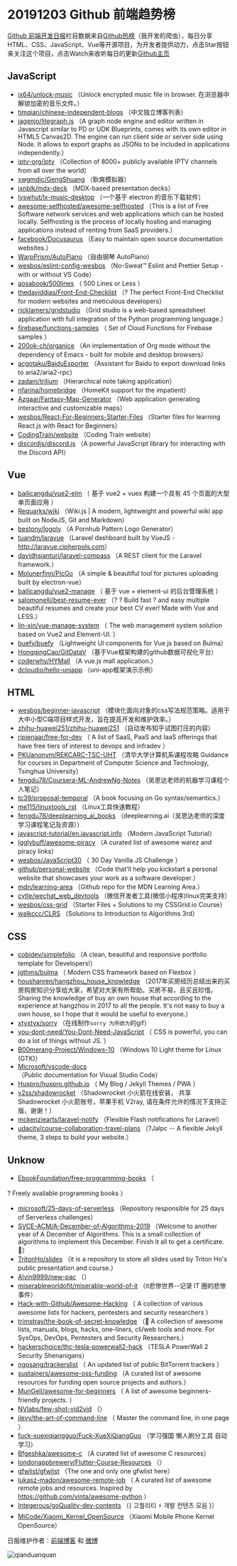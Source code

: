 # 20191203 Github 前端趋势榜

[Github 前端开发日报](https://qdkfweb.cn/c/news)栏目数据来自[Github热榜](https://github.qdkfweb.cn/)（我开发的爬虫），每日分享HTML、CSS、JavaScript、Vue等开源项目，为开发者提供动力，点击Star按钮来关注这个项目，点击Watch来收听每日的更新[Github主页](https://github.com/kujian/githubTrending)
## JavaScript

* [ix64/unlock-music](https://github.com/ix64/unlock-music) （Unlock encrypted music file in browser. 在浏览器中解锁加密的音乐文件。）
* [timqian/chinese-independent-blogs](https://github.com/timqian/chinese-independent-blogs) （中文独立博客列表）
* [jagenjo/litegraph.js](https://github.com/jagenjo/litegraph.js) （A graph node engine and editor written in Javascript similar to PD or UDK Blueprints, comes with its own editor in HTML5 Canvas2D. The engine can run client side or server side using Node. It allows to export graphs as JSONs to be included in applications independently.）
* [iptv-org/iptv](https://github.com/iptv-org/iptv) （Collection of 8000+ publicly available IPTV channels from all over the world）
* [xwgmdjc/GengShuang](https://github.com/xwgmdjc/GengShuang) （耿爽模拟器）
* [jxnblk/mdx-deck](https://github.com/jxnblk/mdx-deck) （MDX-based presentation decks）
* [lyswhut/lx-music-desktop](https://github.com/lyswhut/lx-music-desktop) （一个基于 electron 的音乐下载软件）
* [awesome-selfhosted/awesome-selfhosted](https://github.com/awesome-selfhosted/awesome-selfhosted) （This is a list of Free Software network services and web applications which can be hosted locally. Selfhosting is the process of locally hosting and managing applications instead of renting from SaaS providers.）
* [facebook/Docusaurus](https://github.com/facebook/Docusaurus) （Easy to maintain open source documentation websites.）
* [WarpPrism/AutoPiano](https://github.com/WarpPrism/AutoPiano) （自由钢琴 AutoPiano）
* [wesbos/eslint-config-wesbos](https://github.com/wesbos/eslint-config-wesbos) （No-Sweat™ Eslint and Prettier Setup - with or without VS Code）
* [aosabook/500lines](https://github.com/aosabook/500lines) （
        500 Lines or Less
      ）
* [thedaviddias/Front-End-Checklist](https://github.com/thedaviddias/Front-End-Checklist) （? The perfect Front-End Checklist for modern websites and meticulous developers）
* [ricklamers/gridstudio](https://github.com/ricklamers/gridstudio) （Grid studio is a web-based spreadsheet application with full integration of the Python programming language.）
* [firebase/functions-samples](https://github.com/firebase/functions-samples) （
        Set of Cloud Functions for Firebase samples
      ）
* [200ok-ch/organice](https://github.com/200ok-ch/organice) （An implementation of Org mode without the dependency of Emacs - built for mobile and desktop browsers）
* [acgotaku/BaiduExporter](https://github.com/acgotaku/BaiduExporter) （Assistant for Baidu to export download links to aria2/aria2-rpc）
* [zadam/trilium](https://github.com/zadam/trilium) （Hierarchical note taking application）
* [nfarina/homebridge](https://github.com/nfarina/homebridge) （HomeKit support for the impatient）
* [Azgaar/Fantasy-Map-Generator](https://github.com/Azgaar/Fantasy-Map-Generator) （Web application generating interactive and customizable maps）
* [wesbos/React-For-Beginners-Starter-Files](https://github.com/wesbos/React-For-Beginners-Starter-Files) （Starter files for learning React.js with React for Beginners）
* [CodingTrain/website](https://github.com/CodingTrain/website) （Coding Train website）
* [discordjs/discord.js](https://github.com/discordjs/discord.js) （A powerful JavaScript library for interacting with the Discord API）

## Vue

* [bailicangdu/vue2-elm](https://github.com/bailicangdu/vue2-elm) （
        基于 vue2 + vuex 构建一个具有 45 个页面的大型单页面应用
      ）
* [Requarks/wiki](https://github.com/Requarks/wiki) （Wiki.js | A modern, lightweight and powerful wiki app built on NodeJS, Git and Markdown）
* [bestony/logoly](https://github.com/bestony/logoly) （A Pornhub Pattern Logo Generator）
* [tuandm/laravue](https://github.com/tuandm/laravue) （Laravel dashboard built by VueJS - <a href="http://laravue.cipherpols.com" rel="nofollow">http://laravue.cipherpols.com</a>）
* [davidhsianturi/laravel-compass](https://github.com/davidhsianturi/laravel-compass) （A REST client for the Laravel framework.）
* [Molunerfinn/PicGo](https://github.com/Molunerfinn/PicGo) （A simple &amp; beautiful tool for pictures uploading built by electron-vue）
* [bailicangdu/vue2-manage](https://github.com/bailicangdu/vue2-manage) （
        基于 vue + element-ui 的后台管理系统
      ）
* [salomonelli/best-resume-ever](https://github.com/salomonelli/best-resume-ever) （? ? Build fast ? and easy multiple beautiful resumes and create your best CV ever! Made with Vue and LESS.）
* [lin-xin/vue-manage-system](https://github.com/lin-xin/vue-manage-system) （
        The web management system solution based on Vue2 and Element-UI.
      ）
* [buefy/buefy](https://github.com/buefy/buefy) （Lightweight UI components for Vue.js based on Bulma）
* [HongqingCao/GitDataV](https://github.com/HongqingCao/GitDataV) （基于Vue框架构建的github数据可视化平台）
* [coderwhy/HYMall](https://github.com/coderwhy/HYMall) （A vue.js mall application.）
* [dcloudio/hello-uniapp](https://github.com/dcloudio/hello-uniapp) （uni-app框架演示示例）

## HTML

* [wesbos/beginner-javascript](https://github.com/wesbos/beginner-javascript) （模块化面向对象的css写法规范策略。适用于大中小型C端项目样式开发，旨在提高开发和维护效率。）
* [zhihu-huawei251/zhihu-huawei251](https://github.com/zhihu-huawei251/zhihu-huawei251) （自动发布知乎试图打压的内容）
* [ripienaar/free-for-dev](https://github.com/ripienaar/free-for-dev) （
        A list of SaaS, PaaS and IaaS offerings that have free tiers of interest to devops and infradev
      ）
* [PKUanonym/REKCARC-TSC-UHT](https://github.com/PKUanonym/REKCARC-TSC-UHT) （清华大学计算机系课程攻略 Guidance for courses in Department of Computer Science and Technology, Tsinghua University）
* [fengdu78/Coursera-ML-AndrewNg-Notes](https://github.com/fengdu78/Coursera-ML-AndrewNg-Notes) （吴恩达老师的机器学习课程个人笔记）
* [tc39/proposal-temporal](https://github.com/tc39/proposal-temporal) （A book focusing on Go syntax/semantics.）
* [me115/linuxtools_rst](https://github.com/me115/linuxtools_rst) （Linux工具快速教程）
* [fengdu78/deeplearning_ai_books](https://github.com/fengdu78/deeplearning_ai_books) （deeplearning.ai（吴恩达老师的深度学习课程笔记及资源））
* [javascript-tutorial/en.javascript.info](https://github.com/javascript-tutorial/en.javascript.info) （Modern JavaScript Tutorial）
* [Igglybuff/awesome-piracy](https://github.com/Igglybuff/awesome-piracy) （A curated list of awesome warez and piracy links）
* [wesbos/JavaScript30](https://github.com/wesbos/JavaScript30) （
        30 Day Vanilla JS Challenge
      ）
* [github/personal-website](https://github.com/github/personal-website) （Code that'll help you kickstart a personal website that showcases your work as a software developer.）
* [mdn/learning-area](https://github.com/mdn/learning-area) （Github repo for the MDN Learning Area.）
* [cytle/wechat_web_devtools](https://github.com/cytle/wechat_web_devtools) （微信开发者工具(微信小程序)linux完美支持）
* [wesbos/css-grid](https://github.com/wesbos/css-grid) （Starter Files + Solutions to my CSSGrid.io Course）
* [walkccc/CLRS](https://github.com/walkccc/CLRS) （Solutions to Introduction to Algorithms 3rd）

## CSS

* [cobidev/simplefolio](https://github.com/cobidev/simplefolio) （A clean, beautiful and responsive portfolio template for Developers!）
* [jgthms/bulma](https://github.com/jgthms/bulma) （
        Modern CSS framework based on Flexbox
      ）
* [houshanren/hangzhou_house_knowledge](https://github.com/houshanren/hangzhou_house_knowledge) （2017年买房经历总结出来的买房购房知识分享给大家，希望对大家有所帮助。买房不易，且买且珍惜。Sharing the knowledge of buy an own house that according to the experience at hangzhou in 2017 to all the people. It's not easy to buy a own house, so I hope that it would be useful to everyone.）
* [xtyxtyx/sorry](https://github.com/xtyxtyx/sorry) （在线制作`sorry 为所欲为`的gif）
* [you-dont-need/You-Dont-Need-JavaScript](https://github.com/you-dont-need/You-Dont-Need-JavaScript) （
        CSS is powerful, you can do a lot of things without JS.
      ）
* [B00merang-Project/Windows-10](https://github.com/B00merang-Project/Windows-10) （Windows 10 Light theme for Linux (GTK)）
* [Microsoft/vscode-docs](https://github.com/Microsoft/vscode-docs) （Public documentation for Visual Studio Code）
* [Huxpro/huxpro.github.io](https://github.com/Huxpro/huxpro.github.io) （
        My Blog / Jekyll Themes / PWA
      ）
* [v2ss/shadowrocket](https://github.com/v2ss/shadowrocket) （Shadowrocket 小火箭在线安装， 共享Shadowrocket 小火箭账号，苹果手机 V2ray, 请在条件允许的情况下支持正版，谢谢！）
* [mckenziearts/laravel-notify](https://github.com/mckenziearts/laravel-notify) （Flexible Flash notifications for Laravel）
* [udacity/course-collaboration-travel-plans](https://github.com/udacity/course-collaboration-travel-plans) （?Jalpc -- A flexible Jekyll theme, 3 steps to build your website.）

## Unknow

* [EbookFoundation/free-programming-books](https://github.com/EbookFoundation/free-programming-books) （
        
? Freely available programming books
      ）
* [microsoft/25-days-of-serverless](https://github.com/microsoft/25-days-of-serverless) （Repository responsible for 25 days of Serverless challenges）
* [SVCE-ACM/A-December-of-Algorithms-2019](https://github.com/SVCE-ACM/A-December-of-Algorithms-2019) （Welcome to another year of A December of Algorithms. This is a small collection of algorithms to implement this December. Finish it all to get a certificate. &#x1f384;）
* [TritonHo/slides](https://github.com/TritonHo/slides) （it is a repository to store all slides used by Triton Ho's public presentation and course.）
* [Alvin9999/new-pac](https://github.com/Alvin9999/new-pac) （）
* [miserableworldofit/miserable-world-of-it](https://github.com/miserableworldofit/miserable-world-of-it) （it悲惨世界--记录 IT 圈的悲惨事件）
* [Hack-with-Github/Awesome-Hacking](https://github.com/Hack-with-Github/Awesome-Hacking) （
        A collection of various awesome lists for hackers, pentesters and security researchers
      ）
* [trimstray/the-book-of-secret-knowledge](https://github.com/trimstray/the-book-of-secret-knowledge) （&#x1f4ab; A collection of awesome lists, manuals, blogs, hacks, one-liners, cli/web tools and more. For SysOps, DevOps, Pentesters and Security Researchers.）
* [hackerschoice/thc-tesla-powerwall2-hack](https://github.com/hackerschoice/thc-tesla-powerwall2-hack) （TESLA PowerWall 2 Security Shenanigans）
* [ngosang/trackerslist](https://github.com/ngosang/trackerslist) （
        An updated list of public BitTorrent trackers
      ）
* [sustainers/awesome-oss-funding](https://github.com/sustainers/awesome-oss-funding) （A curated list of awesome resources for funding open source projects and authors.）
* [MunGell/awesome-for-beginners](https://github.com/MunGell/awesome-for-beginners) （
        A list of awesome beginners-friendly projects.
      ）
* [NVlabs/few-shot-vid2vid](https://github.com/NVlabs/few-shot-vid2vid) （）
* [jlevy/the-art-of-command-line](https://github.com/jlevy/the-art-of-command-line) （
        Master the command line, in one page
      ）
* [fuck-xuexiqiangguo/Fuck-XueXiQiangGuo](https://github.com/fuck-xuexiqiangguo/Fuck-XueXiQiangGuo) （学习强国 懒人刷分工具 自动学习）
* [Bfgeshka/awesome-c](https://github.com/Bfgeshka/awesome-c) （A curated list of awesome C resources）
* [londonappbrewery/Flutter-Course-Resources](https://github.com/londonappbrewery/Flutter-Course-Resources) （）
* [gfwlist/gfwlist](https://github.com/gfwlist/gfwlist) （The one and only one gfwlist here）
* [lukasz-madon/awesome-remote-job](https://github.com/lukasz-madon/awesome-remote-job) （
        A curated list of awesome remote jobs and resources. Inspired by <a href="https://github.com/vinta/awesome-python">https://github.com/vinta/awesome-python</a>
      ）
* [Integerous/goQuality-dev-contents](https://github.com/Integerous/goQuality-dev-contents) （{ 고퀄리티 ⚡️ 개발 컨텐츠 모음 }）
* [MiCode/Xiaomi_Kernel_OpenSource](https://github.com/MiCode/Xiaomi_Kernel_OpenSource) （Xiaomi Mobile Phone Kernel OpenSource）


日报维护作者：[前端博客](https://qdkfweb.cn/) 和 [微博](https://qdkfweb.cn/go/weibo)

![qianduanquan](https://user-images.githubusercontent.com/3055447/38468989-651132ac-3b80-11e8-8e6b-15122322a9d7.png)